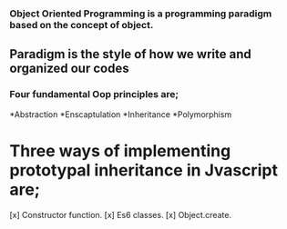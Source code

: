 ### Object Oriented Programming is a programming paradigm based on the concept of object.

## Paradigm is the style of how we write and organized our codes

### Four fundamental Oop principles are;
 *Abstraction
 *Enscaptulation
 *Inheritance
 *Polymorphism

# Three ways of implementing prototypal inheritance  in Jvascript are;
 [x] Constructor function.
 [x] Es6 classes.
 [x] Object.create.
